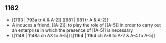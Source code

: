 ## 1162
- [[793 | 793a tr A &amp; A-2]] [[981 | 981 tr A &amp; A-2]] 
- A induces a friend, [[A-2]], to play the role of [[A-5]] in order to carry out an enterprise in which the presence of [[A-5]] is necessary
- [[1148 | 1148a ch AX to A-5]] [[1164 | 1164 ch A-8 to A-2 &amp; A-4 to A-5]] 


